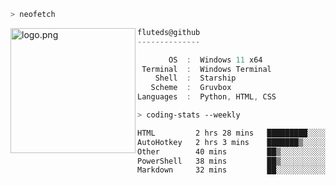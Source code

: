 ```zsh
> neofetch
```

<!--img align="left" src="https://github.com/fluteds.png" alt="logo.png" width="200"/>-->
<img align="left" src="https://external-content.duckduckgo.com/iu/?u=https%3A%2F%2F78.media.tumblr.com%2F975fca5f82161b190efdcaa05ffbd4ec%2Ftumblr_p6q6m9TJF01x3p3jmo1_500.png&f=1&nofb=1" alt="logo.png" width="200"/>

```csharp
fluteds@github
--------------

       OS  :  Windows 11 x64
 Terminal  :  Windows Terminal
    Shell  :  Starship
   Scheme  :  Gruvbox
Languages  :  Python, HTML, CSS
```

```zsh
> coding-stats --weekly
```

<!--START_SECTION:waka-->

```txt
HTML         2 hrs 28 mins   █████████░░░░░░░░░░░░░░░░   35.90 %
AutoHotkey   2 hrs 3 mins    ███████▒░░░░░░░░░░░░░░░░░   29.79 %
Other        40 mins         ██▒░░░░░░░░░░░░░░░░░░░░░░   09.87 %
PowerShell   38 mins         ██▒░░░░░░░░░░░░░░░░░░░░░░   09.28 %
Markdown     32 mins         ██░░░░░░░░░░░░░░░░░░░░░░░   07.95 %
```

<!--END_SECTION:waka-->
